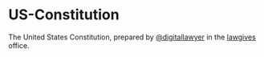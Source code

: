 US-Constitution
===============

The United States Constitution, prepared by [@digitallawyer](http://www.twitter.com/digitallawyer) in the [lawgives](http://www.lawgives.com) office.
